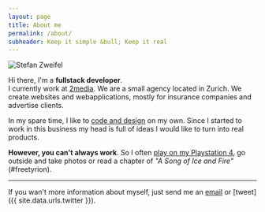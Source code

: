 ```yaml
---
layout: page
title: About me
permalink: /about/
subheader: Keep it simple &bull; Keep it real
---
```


<img src="/img/portrait_large.jpg" srcset="/img/portrait_small@2x.jpg 480w, /img/portrait_large@2x.jpg 600w" alt="Stefan Zweifel">

Hi there, I'm a **fullstack developer**.  
I currently work at [2media](http://2media.ch). We are a small agency located in Zurich. We create websites and webapplications, mostly for insurance companies and advertise clients.

In my spare time, I like to [code and design](/portfolio) on my own. Since I started to work in this business my head is full of ideas I would like to turn into real products.

**However, you can't always work**. So I often [play on my Playstation 4](http://tv.wnx.ch), go outside and take photos or read a chapter of *"A Song of Ice and Fire"* (#freetyrion).

---

If you wan't more information about myself, just send me an [email](mailto:hello@stefanzweifel.io) or [tweet]({{ site.data.urls.twitter }}).